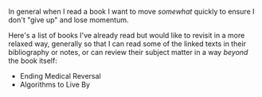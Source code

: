 In general when I read a book I want to move *somewhat* quickly to ensure I don't "give up" and lose momentum.

Here's a list of books I've already read but would like to revisit in a more relaxed way, generally so that I can read some of the linked texts in their bibliography or notes, or can review their subject matter in a way *beyond* the book itself:

* Ending Medical Reversal
* Algorithms to Live By
